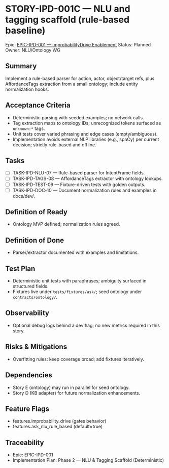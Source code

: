 # STORY-IPD-001C — NLU and tagging scaffold (rule-based baseline)

Epic: [EPIC-IPD-001 — ImprobabilityDrive Enablement](/docs/implementation/epics/EPIC-IPD-001-improbability-drive.md)
Status: Planned
Owner: NLU/Ontology WG

## Summary
Implement a rule-based parser for action, actor, object/target refs, plus AffordanceTags extraction from a small ontology; include entity normalization hooks.

## Acceptance Criteria
- Deterministic parsing with seeded examples; no network calls.
- Tag extraction maps to ontology IDs; unrecognized tokens surfaced as `unknown:*` tags.
- Unit tests cover varied phrasing and edge cases (empty/ambiguous).
 - Implementation avoids external NLP libraries (e.g., spaCy) per current decision; strictly rule-based and offline.

## Tasks
- [ ] TASK-IPD-NLU-07 — Rule-based parser for IntentFrame fields.
- [ ] TASK-IPD-TAGS-08 — AffordanceTags extractor with ontology lookups.
- [ ] TASK-IPD-TEST-09 — Fixture-driven tests with golden outputs.
 - [ ] TASK-IPD-DOC-10 — Document normalization rules and examples in docs/dev/.

## Definition of Ready
- Ontology MVP defined; normalization rules agreed.

## Definition of Done
- Parser/extractor documented with examples and limitations.

## Test Plan
- Deterministic unit tests with paraphrases; ambiguity surfaced in structured fields.
 - Fixtures live under `tests/fixtures/ask/`; seed ontology under `contracts/ontology/`.

## Observability
- Optional debug logs behind a dev flag; no new metrics required in this story.

## Risks & Mitigations
- Overfitting rules: keep coverage broad; add fixtures iteratively.

## Dependencies
- Story E (ontology) may run in parallel for seed ontology.
 - Story D (KB adapter) for future normalization enhancements.

## Feature Flags
- features.improbability_drive (gates behavior)
- features.ask_nlu_rule_based (default=true)

## Traceability
- Epic: EPIC-IPD-001
- Implementation Plan: Phase 2 — NLU & Tagging Scaffold (Deterministic)
